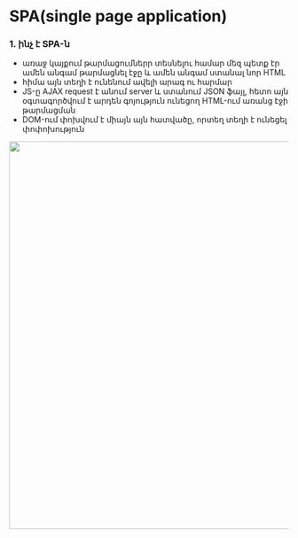 # SPA(single page application)

### 1. ինչ է SPA-ն

- առաջ կայքում թարմացումներր տեսնելու համար մեզ պետք էր ամեն անգամ թարմացնել էջը և ամեն անգամ ստանալ նոր HTML
- հիմա այն տեղի է ունենում ավելի արագ ու հարմար
- JS-ը AJAX request է անում server և ստանում JSON ֆայլ, հետո այն օգտագործվում է արդեն գոյություն ունեցող HTML-ում առանց էջի թարմացման
- DOM-ում փոխվում է միայն այն հատվածը, որտեղ տեղի է ունեցել փոփոխություն

<img src="https://cdn.goconqr.com/uploads/media/image/20395412/desktop_6edf2ce8-99ea-4dc1-80b6-01a2b7b2f9ab.png" width="700" />
